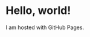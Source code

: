 <html>
  <body>
    <h1>Hello, world!</h1>
    <p>I am hosted with GitHub Pages.</p>
  </body>
  </html>
